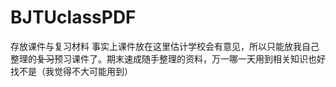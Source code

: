 # BJTUclassPDF
存放课件与复习材料
事实上课件放在这里估计学校会有意见，所以只能放我自己整理的~~复习~~预习课件了。期末速成随手整理的资料，万一哪一天用到相关知识也好找不是（我觉得不大可能用到）
